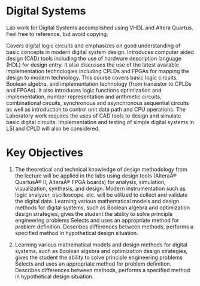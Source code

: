 # Digital Systems
Lab work for Digital Systems accomplished using VHDL and Altera Quartus. Feel free to reference, but avoid copying.

Covers digital logic circuits and emphasizes on good understanding of basic concepts in modern digital system design. Introduces computer aided design (CAD) tools including the use of hardware description language (HDL) for design entry. It also discusses the use of the latest available implementation technologies including CPLDs and FPGAs for mapping the design to modern technology. This course covers basic logic circuits, Boolean algebra, and implementation technology (from transistor to CPLDs and FPGAs). It also introduces logic functions optimization and implementation, number representation and arithmetic circuits, combinational circuits, synchronous and asynchronous sequential circuits as well as introduction to control unit data path and CPU operations. The Laboratory work requires the uses of CAD tools to design and simulate basic digital circuits. Implementation and testing of simple digital systems in LSI and CPLD will also be considered. 

# Key Objectives
1. The theoretical and technical knowledge of design methodology from the lecture will be applied in the labs
   using design tools (AlteraÂ® QuartusÂ® II, AlteraÂ® FPGA boards) for analysis, simulation, visualization,
   synthesis, and design. Modern instrumentation such as logic analyzer, oscilloscope, etc. will be utilized to
   collect and validate the digital data. Learning various mathematical models and design methods for digital
   systems, such as Boolean algebra and optimization design strategies, gives the student the ability to solve
   principle engineering problems Selects and uses an appropriate method for problem definition. Describes
   differences between methods, performs a specified method in hypothetical design situation.

2. Learning various mathematical models and design methods for digital systems, such as Boolean algebra and
   optimization design strategies, gives the student the ability to solve principle engineering problems Selects
   and uses an appropriate method for problem definition. Describes differences between methods, performs a
   specified method in hypothetical design situation.
